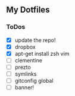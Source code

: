 ## My Dotfiles

### ToDos
- [x] update the repo!
- [x] dropbox
- [x] apt-get install zsh vim
- [ ] clementine
- [ ] prezto
- [ ] symlinks
- [ ] gitconfig global
- [ ] banner!
